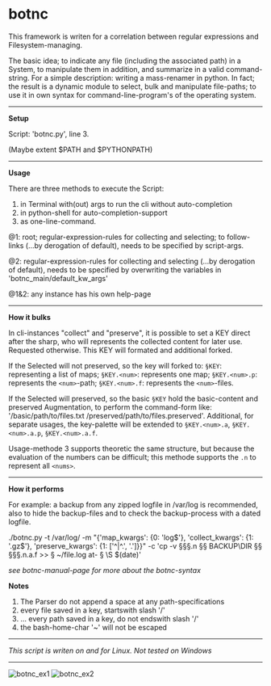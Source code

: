 # botnc
This framework is writen for a correlation between regular expressions and Filesystem-managing. 

The basic idea; to indicate any file (including the associated path) in a System, to manipulate them in addition, and
summarize in a valid command-string. For a simple description: writing a mass-renamer in python. In fact; the result is 
a dynamic module to select, bulk and manipulate file-paths; to use it in own syntax for command-line-program's of the 
operating system. 

****
**Setup**

Script: 'botnc.py', line 3.

(Maybe extent $PATH and $PYTHONPATH)

****
**Usage**

There are three methods to execute the Script:

1. in Terminal with(out) args to run the cli without auto-completion
2. in python-shell for auto-completion-support
3. as one-line-command.

@1: root; regular-expression-rules for collecting and selecting; to follow-links (...by derogation of default), 
needs to be specified by script-args.

@2: regular-expression-rules for collecting and selecting (...by derogation of default), needs to be specified by 
overwriting the variables in 'botnc_main/default_kw_args'

@1&2: any instance has his own help-page
****
**How it bulks**

In cli-instances "collect" and "preserve", it is possible to set a KEY direct after the sharp, who will represents the 
collected content for later use.
Requested otherwise. This KEY will formated and additional forked.

If the Selected will not preserved, so the key will forked to:
`§KEY`: representing a list of maps; `§KEY.<num>`: represents one map;
 `§KEY.<num>.p`: represents the `<num>`-path; `§KEY.<num>.f`: represents the `<num>`-files.

If the Selected will preserved, so the basic `§KEY` hold the basic-content and preserved Augmentation, to perform the
command-form like: '/basic/path/to/files.txt /preserved/path/to/files.preserved'. Additional, for separate usages, the
key-palette will be extended to `§KEY.<num>.a`, `§KEY.<num>.a.p`, `§KEY.<num>.a.f`.

Usage-methode 3 supports theoretic the same structure, but because the evaluation of the numbers can be difficult;
this methode supports the `.n` to represent all `<nums>`.
****
**How it performs**

For example: a backup from any zipped logfile in /var/log is recommended, also to hide the backup-files and to check the
backup-process with a dated logfile. 

./botnc.py -t /var/log/ -m "{'map_kwargs': {0: 'log$'}, 'collect_kwargs': {1: '\.gz$'}, 
'preserve_kwargs': {1: ['^|^\.', '.']}}" -c 'cp -v §§§.n §§ BACKUP\DIR §§ §§§.n.a.f >> § ~/file.log at- § \S $(date)'

_see botnc-manual-page for more about the botnc-syntax_

**Notes**
1. The Parser do not append a space at any path-specifications
2. every file saved in a key, startswith slash '/'
3. ... every path saved in a key, do not endswith slash '/'
4. the bash-home-char '~' will not be escaped
****
_This script is writen on and for Linux. Not tested on Windows_

****

![botnc_ex1](https://user-images.githubusercontent.com/84026287/118095854-e1ee6a80-b3d0-11eb-8c04-b8067b217d04.png)
![botnc_ex2](https://user-images.githubusercontent.com/84026287/118095865-e6b31e80-b3d0-11eb-914f-a8a515df6800.png)

